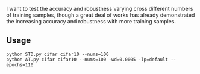 






I want to test the accuracy and robustness varying cross different numbers of training samples,
though a great deal of works has already demonstrated the increasing accuracy and robustness with more training samples.

## Usage


    python STD.py cifar cifar10 --nums=100
    python AT.py cifar cifar10 --nums=100 -wd=0.0005 -lp=default --epochs=110



